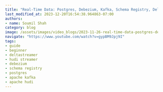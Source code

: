 ```yaml
---
title: "Real-Time Data: Postgres, Debezium, Kafka, Schema Registry, Delta Streamer #7A"
last_modified_at: 2023-12-20T16:54:38.964863-07:00
authors:
- name: Soumil Shah
category: blog
image: /assets/images/video_blogs/2023-11-26-real-time-data-postgres-debezium-kafka-schema-registry-deltastreamer-7a.png
navigate: "https://www.youtube.com/watch?v=gypBM9Jpj9I"
tags:
- guide
- beginner
- deltastreamer
- hudi streamer
- debezium
- schema registry
- postgres
- apache kafka
- apache hudi
---
```



